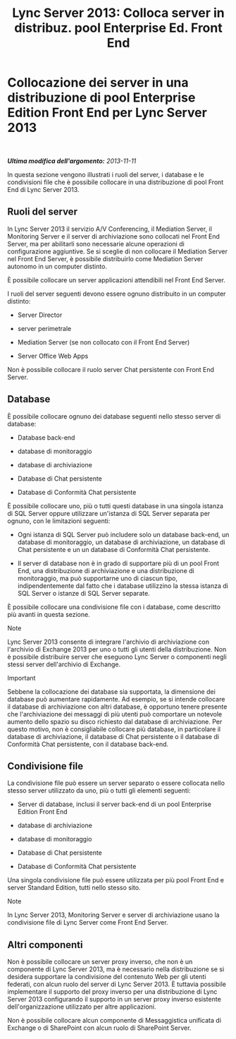 ﻿---
title: "Lync Server 2013: Colloca server in distribuz. pool Enterprise Ed. Front End"
TOCTitle: Collocazione dei server in una distribuzione di pool Enterprise Edition Front End
ms:assetid: 0516b18d-14c0-4237-9279-0f92e341b1bd
ms:mtpsurl: https://technet.microsoft.com/it-it/library/Gg398102(v=OCS.15)
ms:contentKeyID: 49299544
ms.date: 08/24/2015
mtps_version: v=OCS.15
ms.translationtype: HT
---

# Collocazione dei server in una distribuzione di pool Enterprise Edition Front End per Lync Server 2013

 

_**Ultima modifica dell'argomento:** 2013-11-11_

In questa sezione vengono illustrati i ruoli del server, i database e le condivisioni file che è possibile collocare in una distribuzione di pool Front End di Lync Server 2013.

## Ruoli del server

In Lync Server 2013 il servizio A/V Conferencing, il Mediation Server, il Monitoring Server e il server di archiviazione sono collocati nel Front End Server, ma per abilitarli sono necessarie alcune operazioni di configurazione aggiuntive. Se si sceglie di non collocare il Mediation Server nel Front End Server, è possibile distribuirlo come Mediation Server autonomo in un computer distinto.

È possibile collocare un server applicazioni attendibili nel Front End Server.

I ruoli del server seguenti devono essere ognuno distribuito in un computer distinto:

  - Server Director

  - server perimetrale

  - Mediation Server (se non collocato con il Front End Server)

  - Server Office Web Apps

Non è possibile collocare il ruolo server Chat persistente con Front End Server.

## Database

È possibile collocare ognuno dei database seguenti nello stesso server di database:

  - Database back-end

  - database di monitoraggio

  - database di archiviazione

  - Database di Chat persistente

  - Database di Conformità Chat persistente

È possibile collocare uno, più o tutti questi database in una singola istanza di SQL Server oppure utilizzare un'istanza di SQL Server separata per ognuno, con le limitazioni seguenti:

  - Ogni istanza di SQL Server può includere solo un database back-end, un database di monitoraggio, un database di archiviazione, un database di Chat persistente e un un database di Conformità Chat persistente.

  - Il server di database non è in grado di supportare più di un pool Front End, una distribuzione di archiviazione e una distribuzione di monitoraggio, ma può supportarne uno di ciascun tipo, indipendentemente dal fatto che i database utilizzino la stessa istanza di SQL Server o istanze di SQL Server separate.

È possibile collocare una condivisione file con i database, come descritto più avanti in questa sezione.


> [!NOTE]
> Lync Server 2013 consente di integrare l'archivio di archiviazione con l'archivio di Exchange 2013 per uno o tutti gli utenti della distribuzione. Non è possibile distribuire server che eseguono Lync Server o componenti negli stessi server dell'archivio di Exchange.



> [!IMPORTANT]  
> Sebbene la collocazione dei database sia supportata, la dimensione dei database può aumentare rapidamente. Ad esempio, se si intende collocare il database di archiviazione con altri database, è opportuno tenere presente che l'archiviazione dei messaggi di più utenti può comportare un notevole aumento dello spazio su disco richiesto dal database di archiviazione. Per questo motivo, non è consigliabile collocare più database, in particolare il database di archiviazione, il database di Chat persistente o il database di Conformità Chat persistente, con il database back-end.

## Condivisione file

La condivisione file può essere un server separato o essere collocata nello stesso server utilizzato da uno, più o tutti gli elementi seguenti:

  - Server di database, inclusi il server back-end di un pool Enterprise Edition Front End

  - database di archiviazione

  - database di monitoraggio

  - Database di Chat persistente

  - Database di Conformità Chat persistente

Una singola condivisione file può essere utilizzata per più pool Front End e server Standard Edition, tutti nello stesso sito.


> [!NOTE]
> In Lync Server 2013, Monitoring Server e server di archiviazione usano la condivisione file di Lync Server come Front End Server.



## Altri componenti

Non è possibile collocare un server proxy inverso, che non è un componente di Lync Server 2013, ma è necessario nella distribuzione se si desidera supportare la condivisione del contenuto Web per gli utenti federati, con alcun ruolo del server di Lync Server 2013. È tuttavia possibile implementare il supporto del proxy inverso per una distribuzione di Lync Server 2013 configurando il supporto in un server proxy inverso esistente dell'organizzazione utilizzato per altre applicazioni.

Non è possibile collocare alcun componente di Messaggistica unificata di Exchange o di SharePoint con alcun ruolo di SharePoint Server.

